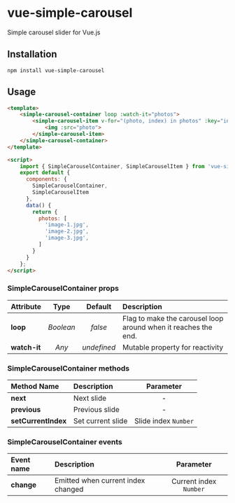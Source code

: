 # vue-simple-carousel
Simple carousel slider for Vue.js

## Installation
```
npm install vue-simple-carousel
```

## Usage
```html
<template>
    <simple-carousel-container loop :watch-it="photos">
        <simple-carousel-item v-for="(photo, index) in photos" :key="index">
            <img :src="photo">
        </simple-carousel-item>
    </simple-carousel-container>
</template>

<script>
    import { SimpleCarouselContainer, SimpleCarouselItem } from 'vue-simple-carousel';
    export default {
      components: {
        SimpleCarouselContainer,
        SimpleCarouselItem
      },
      data() {
        return {
          photos: [
            'image-1.jpg',
            'image-2.jpg',
            'image-3.jpg',
          ]       
        }
      }
    };
</script>
```

### SimpleCarouselContainer props
Attribute | Type | Default | Description
:---|:---:|:---:|:---
**loop** | *Boolean* | *false* | Flag to make the carousel loop around when it reaches the end.
**watch-it** | *Any* | *undefined* | Mutable property for reactivity

### SimpleCarouselContainer methods
Method Name | Description | Parameter
:---|:---|:---:
**next** | Next slide | -
**previous** | Previous slide | -
**setCurrentIndex** | Set current slide | Slide index `Number`

### SimpleCarouselContainer events
Event name | Description | Parameter
:---|:---|:---:
**change** | Emitted when current index changed | Current index `Number`
